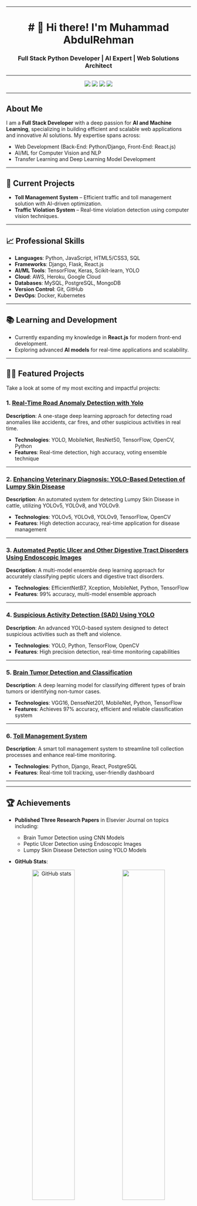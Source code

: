 
---
<h1 align="center"># 👋 Hi there! I'm Muhammad AbdulRehman</h1>
<h3 align="center">Full Stack Python Developer | AI Expert | Web Solutions Architect</h3>

---

<p align="center">
  <img src="https://img.shields.io/badge/Python-Expert-blue?style=flat&logo=python" />
  <img src="https://img.shields.io/badge/Django-Developer-green?style=flat&logo=django" />
  <img src="https://img.shields.io/badge/Machine_Learning-Advanced-brightgreen?style=flat&logo=scikit-learn" />
  <img src="https://img.shields.io/github/followers/abdulrehman?style=social" />
</p>

---

## About Me
I am a **Full Stack Developer** with a deep passion for **AI and Machine Learning**, specializing in building efficient and scalable web applications and innovative AI solutions. My expertise spans across:
- Web Development (Back-End: Python/Django, Front-End: React.js)
- AI/ML for Computer Vision and NLP
- Transfer Learning and Deep Learning Model Development

---

## 🚀 Current Projects

- **Toll Management System** – Efficient traffic and toll management solution with AI-driven optimization.
- **Traffic Violation System** – Real-time violation detection using computer vision techniques.

---

## 📈 Professional Skills
- **Languages**: Python, JavaScript, HTML5/CSS3, SQL
- **Frameworks**: Django, Flask, React.js
- **AI/ML Tools**: TensorFlow, Keras, Scikit-learn, YOLO
- **Cloud**: AWS, Heroku, Google Cloud
- **Databases**: MySQL, PostgreSQL, MongoDB
- **Version Control**: Git, GitHub
- **DevOps**: Docker, Kubernetes

---

## 📚 Learning and Development

- Currently expanding my knowledge in **React.js** for modern front-end development.
- Exploring advanced **AI models** for real-time applications and scalability.

---

## 👨‍💻 Featured Projects

Take a look at some of my most exciting and impactful projects:

### 1. [Real-Time Road Anomaly Detection with Yolo](https://github.com/yourusername/road-anomaly-detection)
**Description**: A one-stage deep learning approach for detecting road anomalies like accidents, car fires, and other suspicious activities in real time.
- **Technologies**: YOLO, MobileNet, ResNet50, TensorFlow, OpenCV, Python
- **Features**: Real-time detection, high accuracy, voting ensemble technique

---

### 2. [Enhancing Veterinary Diagnosis: YOLO-Based Detection of Lumpy Skin Disease](https://github.com/yourusername/lumpy-skin-detection)
**Description**: An automated system for detecting Lumpy Skin Disease in cattle, utilizing YOLOv5, YOLOv8, and YOLOv9.
- **Technologies**: YOLOv5, YOLOv8, YOLOv9, TensorFlow, OpenCV
- **Features**: High detection accuracy, real-time application for disease management

---

### 3. [Automated Peptic Ulcer and Other Digestive Tract Disorders Using Endoscopic Images](https://github.com/yourusername/peptic-ulcer-detection)
**Description**: A multi-model ensemble deep learning approach for accurately classifying peptic ulcers and digestive tract disorders.
- **Technologies**: EfficientNetB7, Xception, MobileNet, Python, TensorFlow
- **Features**: 99% accuracy, multi-model ensemble approach

---

### 4. [Suspicious Activity Detection (SAD) Using YOLO](https://github.com/yourusername/suspicious-activity-detection)
**Description**: An advanced YOLO-based system designed to detect suspicious activities such as theft and violence.
- **Technologies**: YOLO, Python, TensorFlow, OpenCV
- **Features**: High precision detection, real-time monitoring capabilities

---

### 5. [Brain Tumor Detection and Classification](https://github.com/yourusername/brain-tumor-detection)
**Description**: A deep learning model for classifying different types of brain tumors or identifying non-tumor cases.
- **Technologies**: VGG16, DenseNet201, MobileNet, Python, TensorFlow
- **Features**: Achieves 97% accuracy, efficient and reliable classification system

---

### 6. [Toll Management System](https://github.com/yourusername/toll-management-system)
**Description**: A smart toll management system to streamline toll collection processes and enhance real-time monitoring.
- **Technologies**: Python, Django, React, PostgreSQL
- **Features**: Real-time toll tracking, user-friendly dashboard

---





---

## 🏆 Achievements

- **Published Three Research Papers** in Elsevier Journal on topics including:
  - Brain Tumor Detection using CNN Models
  - Peptic Ulcer Detection using Endoscopic Images
  - Lumpy Skin Disease Detection using YOLO Models

- **GitHub Stats**:
<p align="center">
  <img src="https://github-readme-stats.vercel.app/api?username=abdulrehman&show_icons=true&theme=graywhite" alt="GitHub stats" width="48%" />
  <img src="https://github-readme-streak-stats.herokuapp.com/?user=abdulrehman&theme=graywhite" width="48%" />
</p>

---

## 🌐 Connect with Me

<p align="center">
  <a href="https://www.linkedin.com/in/abdulrehmand620/" target="_blank">
    <img src="https://img.shields.io/badge/LinkedIn-blue?style=for-the-badge&logo=linkedin" alt="LinkedIn" />
  </a>
  <a href="https://github.com/abdulrehman" target="_blank">
    <img src="https://img.shields.io/badge/GitHub-black?style=for-the-badge&logo=github" alt="GitHub" />
  </a>
  <a href="mailto:abdulrehman.d620@gmail.com">
    <img src="https://img.shields.io/badge/Email-red?style=for-the-badge&logo=gmail" alt="Email" />
  </a>
</p>

---

### 📧 Contact Information
- **Email**: [abdulrehman.d620@gmail.com](mailto:abdulrehman.d620@gmail.com)
- **LinkedIn**: [linkedin.com/in/abdulrehmand620](https://www.linkedin.com/in/abdulrehmand620/)

---

## ⚙️ Tools & Technologies

<p align="center">
  <img src="https://img.icons8.com/color/48/000000/python.png" alt="Python" />
  <img src="https://img.icons8.com/color/48/000000/django.png" alt="Django" />
  <img src="https://img.icons8.com/color/48/000000/react-native.png" alt="React.js" />
  <img src="https://img.icons8.com/color/48/000000/docker.png" alt="Docker" />
  <img src="https://img.icons8.com/color/48/000000/kubernetes.png" alt="Kubernetes" />
  <img src="https://cdn.iconscout.com/icon/free/png-256/postgresql-11-1175122.png" alt="PostgreSQL" width="48" height="48"/>
  <img src="https://img.icons8.com/color/48/amazon-web-services.png" alt="AWS" />
</p>

---

## 🎯 Career Goals

- **Short-Term**: Enhance skills in full-stack development with a focus on AI-powered web applications.
- **Long-Term**: Lead AI projects that bridge the gap between research and real-world implementation for smarter, scalable, and innovative solutions.

---

## 🌟 Fun Fact
I enjoy working on real-time systems, and I’m always eager to collaborate with like-minded professionals in the AI and web development space.

